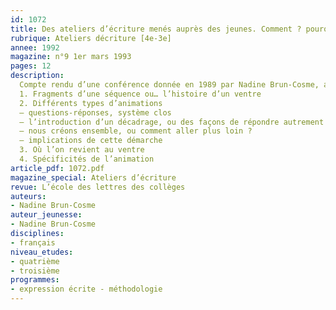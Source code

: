 ```yaml
---
id: 1072
title: Des ateliers d’écriture menés auprès des jeunes. Comment ? pourquoi ?
rubrique: Ateliers décriture [4e-3e]
annee: 1992
magazine: n°9 1er mars 1993
pages: 12
description: 
  Compte rendu d’une conférence donnée en 1989 par Nadine Brun-Cosme, auteur de livres pour la jeunesse et animatrice d’ateliers d’écriture – « Faire écrire les jeunes pour les faire lire »…
  1. Fragments d’une séquence ou… l’histoire d’un ventre
  2. Différents types d’animations
  – questions-réponses, système clos
  – l’introduction d’un décadrage, ou des façons de répondre autrement
  – nous créons ensemble, ou comment aller plus loin ?
  – implications de cette démarche
  3. Où l’on revient au ventre
  4. Spécificités de l’animation
article_pdf: 1072.pdf
magazine_special: Ateliers d’écriture
revue: L’école des lettres des collèges
auteurs:
- Nadine Brun-Cosme
auteur_jeunesse:
- Nadine Brun-Cosme
disciplines:
- français
niveau_etudes:
- quatrième
- troisième
programmes:
- expression écrite - méthodologie
---
```


